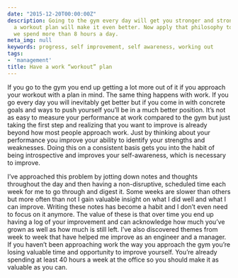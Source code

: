 ```yaml
---
date: "2015-12-20T00:00:00Z"
description: Going to the gym every day will get you stronger and stronger but having
  a workout plan will make it even better. Now apply that philosophy to work where
  we spend more than 8 hours a day.
meta_img: null
keywords: progress, self improvement, self awareness, working out
tags:
- 'management'
title: Have a work “workout” plan
---
```


If you go to the gym you end up getting a lot more out of it if you approach your workout with a plan in mind. The same thing happens with work. If you go every day you will inevitably get better but if you come in with concrete goals and ways to push yourself you’ll be in a much better position. It’s not as easy to measure your performance at work compared to the gym but just taking the first step and realizing that you want to improve is already beyond how most people approach work. Just by thinking about your performance you improve your ability to identify your strengths and weaknesses. Doing this on a consistent basis gets you into the habit of being introspective and improves your self-awareness, which is necessary to improve.

I’ve approached this problem by jotting down notes and thoughts throughout the day and then having a non-disruptive, scheduled time each week for me to go through and digest it. Some weeks are slower than others but more often than not I gain valuable insight on what I did well and what I can improve. Writing these notes has become a habit and I don’t even need to focus on it anymore. The value of these is that over time you end up having a log of your improvement and can acknowledge how much you’ve grown as well as how much is still left. I’ve also discovered themes from week to week that have helped me improve as an engineer and a manager. If you haven’t been approaching work the way you approach the gym you’re losing valuable time and opportunity to improve yourself. You’re already spending at least 40 hours a week at the office so you should make it as valuable as you can.
